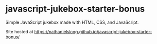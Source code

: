 # javascript-jukebox-starter-bonus
Simple JavaScript jukebox made with HTML, CSS, and JavaScript.


Site hosted at https://nathanielslong.github.io/javascript-jukebox-starter-bonus/

